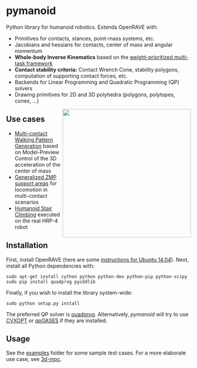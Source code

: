# pymanoid

Python library for humanoid robotics. Extends OpenRAVE with:

- Primitives for contacts, stances, point-mass systems, etc.
- Jacobians and hessians for contacts, center of mass and angular momentum
- **Whole-body Inverse Kinematics** based on the [weight-prioritized
  multi-task framework](https://hal.archives-ouvertes.fr/hal-01247118)
- **Contact stability criteria:** Contact Wrench Cone, stability polygons,
  computation of supporting contact forces, etc.
- Backends for Linear Programming and Quadratic Programming (QP) solvers
- Drawing primitives for 2D and 3D polyhedra (polygons, polytopes, cones, ...)

<img src="https://scaron.info/images/ijhr-2016.png" width="350" align="right" />

## Use cases

- [Multi-contact Walking Pattern Generation](https://scaron.info/research/pre-print-2016-1.html)
  based on Model-Preview Control of the 3D acceleration of the center of mass
- [Generalized ZMP support areas](https://scaron.info/research/arxiv-2015.html)
  for locomotion in multi-contact scenarios
- [Humanoid Stair Climbing](https://scaron.info/research/ijhr-2016.html)
  executed on the real HRP-4 robot

## Installation

First, install OpenRAVE (here are some [instructions for Ubuntu
14.04](https://scaron.info/teaching/installing-openrave-on-ubuntu-14.04.html)).
Next, install all Python dependencies with:
```
sudo apt-get install cython python python-dev python-pip python-scipy
sudo pip install quadprog pycddlib
```
Finally, if you wish to install the library system-wide:
```
sudo python setup.py install
```

The preferred QP solver is [quadprog](https://github.com/rmcgibbo/quadprog).
Alternatively, *pymanoid* will try to use [CVXOPT](http://cvxopt.org) or
[qpOASES](https://projects.coin-or.org/qpOASES) if they are installed.

## Usage

See the [examples](/examples) folder for some sample test cases. For a more
elaborate use case, see [3d-mpc](https://github.com/stephane-caron/3d-mpc).
